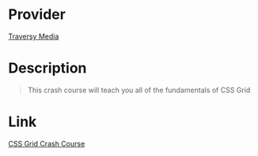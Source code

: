 # Provider

[Traversy Media](https://www.youtube.com/@TraversyMedia)

# Description

> This crash course will teach you all of the fundamentals of CSS Grid

# Link

[CSS Grid Crash Course](https://www.youtube.com/watch?v=0xMQfnTU6oo)